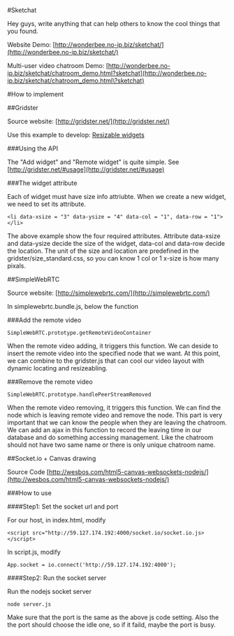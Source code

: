 #Sketchat

Hey guys, write anything that can help others to know the cool things that you found.

Website Demo: [http://wonderbee.no-ip.biz/sketchat/](http://wonderbee.no-ip.biz/sketchat/)

Multi-user video chatroom Demo: [http://wonderbee.no-ip.biz/sketchat/chatroom_demo.html?sketchat](http://wonderbee.no-ip.biz/sketchat/chatroom_demo.html\?sketchat)

#How to implement

##Gridster 

Source website: [http://gridster.net/](http://gridster.net/)

Use this example to develop: [Resizable widgets](http://gridster.net/demos/resize.html)

###Using the API

The "Add widget" and "Remote widget" is quite simple. See [http://gridster.net/#usage](http://gridster.net/#usage)

###The widget attribute

Each of widget must have size info attriubte. When we create a new widget, we need to set its attribute.

	<li data-xsize = "3" data-ysize = "4" data-col = "1", data-row = "1"></li>

The above example show the four required attributes. Attribute data-xsize and data-ysize decide the size of the widget, data-col and data-row decide the location. The unit of the size and location are predefined in the gridster/size_standard.css, so you can know 1 col or 1 x-size is how many pixals.

##SimpleWebRTC 

Source website: [http://simplewebrtc.com/](http://simplewebrtc.com/)

In simplewebrtc.bundle.js, below the function

###Add the remote video

    SimpleWebRTC.prototype.getRemoteVideoContainer

When the remote video adding, it triggers this function. We can deside to insert the remote video into the specified node that we want. At this point, we can combine to the gridster.js that can cool our video layout with dynamic locating and resizeabling.
      
###Remove the remote video

    SimpleWebRTC.prototype.handlePeerStreamRemoved

When the remote video removing, it triggers this function. We can find the node which is leaving remote video and remove the node. This part is very important that we can know the people when they are leaving the chatroom. We can add an ajax in this function to record the leaving time in our database and do something accessing management. Like the chatroom should not have two same name or there is only unique chatroom name.


##Socket.io + Canvas drawing 

Source Code [http://wesbos.com/html5-canvas-websockets-nodejs/](http://wesbos.com/html5-canvas-websockets-nodejs/)

###How to use

####Step1: Set the socket url and port

For our host, in index.html, modify

	<script src="http://59.127.174.192:4000/socket.io/socket.io.js></script>

In script.js, modify

	App.socket = io.connect('http://59.127.174.192:4000');

####Step2: Run the socket server

Run the nodejs socket server

	node server.js

Make sure that the port is the same as the above js code setting. Also the the port should choose the idle one, so if it faild, maybe the port is busy.





